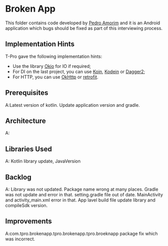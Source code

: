 # Broken App

This folder contains code developed by [Pedro Amorim](https://github.com/ppamorim) and it is an Android application which bugs should be fixed as part of this interviewing process.

## Implementation Hints

T-Pro gave the following implementation hints:

* Use the library [Okio](https://square.github.io/okio/) for IO if required;
* For DI on the last project, you can use [Koin](https://insert-koin.io/), [Kodein](https://kodein.org/di/) or [Dagger2](https://dagger.dev/);
* For HTTP, you can use [OkHttp](https://square.github.io/okhttp/) or [retrofit](https://github.com/square/retrofit).

## Prerequisites

A:Latest version of kotlin. Update application version and gradle. 

## Architecture

A:

## Libraries Used

A: Kotlin library update, JavaVersion 

## Backlog

A: Library was not updated. Package name wrong at many places.
   Gradle was not update and error in that. setting.gradle file out of date.
   MainActivity and activity_main.xml error in that. 
   App lavel build file update library and compileSdk version. 

## Improvements

A:com.tpro.brokenapp.tpro.brokenapp.tpro.broeknapp package fix which was incorrect. 